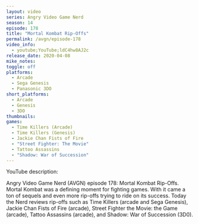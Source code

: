 ```yaml
---
layout: video
series: Angry Video Game Nerd
season: 14
episode: 178
title: "Mortal Kombat Rip-Offs"
permalink: /avgn/episode-178
video_info:
  - youtube;YouTube;ldC4hw8AJ2c
release_date: 2020-04-08
mike_notes:
toggle: off
platforms: 
  - Arcade
  - Sega Genesis
  - Panasonic 3DO
short_platforms:
  - Arcade
  - Genesis
  - 3DO
thumbnails: 
games: 
  - Time Killers (Arcade)
  - Time Killers (Genesis)
  - Jackie Chan Fists of Fire
  - "Street Fighter: The Movie"
  - Tattoo Assassins
  - "Shadow: War of Succession"
---
```


<p class="yt-description">YouTube description:</p>

Angry Video Game Nerd (AVGN) episode 178: Mortal Kombat Rip-Offs.  Mortal Kombat was a defining moment for fighting games. With it came a ton of sequels and even more rip-offs trying to ride on its success. Today the Nerd reviews rip-offs such as Time Killers (arcade and Sega Genesis), Jackie Chan Fists of Fire (arcade), Street Fighter the Movie: the Game (arcade), Tattoo Assassins (arcade), and Shadow: War of Succession (3D0).